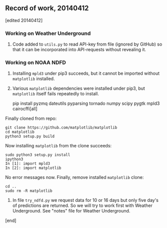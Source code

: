 ## Record of work, 20140412

[edited 20140412]

### Working on Weather Underground

1. Code added to `utils.py` to read API-key from file (ignored by GitHub) so that it can be incorporated into API-requests without revealing it.

### Working on NOAA NDFD

1. Installing `mpld3` under pip3 succeeds, but it cannot be imported without `matplotlib` installed.

1. Various `matplotlib` dependencies were installed under pip3, but `matplotlib` itself fails repeatedly to install. 

    pip install pyzmq dateutils pyparsing tornado numpy scipy pygtk mpld3 cairocffi[all]

Finally cloned from repo:

    git clone https://github.com/matplotlib/matplotlib
    cd matplotlib
    python3 setup.py build

Now installing `matplotlib` from the clone succeeds:

    sudo python3 setup.py install
    ipython3
    In [1]: import mpld3
    In [2]: import matplotlib

No error messages now. Finally, remove installed `matplotlib` clone:

    cd ..
    sudo rm -R matplotlib

1. In file `try_ndfd.py` we request data for 10 or 16 days but only five day's of predictions are returned. So we will try to work first with Weather Underground. See "notes" file for Weather Underground.

[end]
